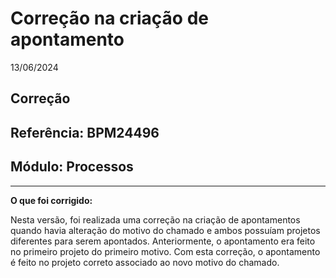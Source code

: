 # Correção na criação de apontamento
13/06/2024
## Correção
## Referência: BPM24496
## Módulo: Processos
***

**O que foi corrigido:**

Nesta versão, foi realizada uma correção na criação de apontamentos quando havia alteração do motivo do chamado e ambos possuíam projetos diferentes para serem apontados. Anteriormente, o apontamento era feito no primeiro projeto do primeiro motivo. Com esta correção, o apontamento é feito no projeto correto associado ao novo motivo do chamado.